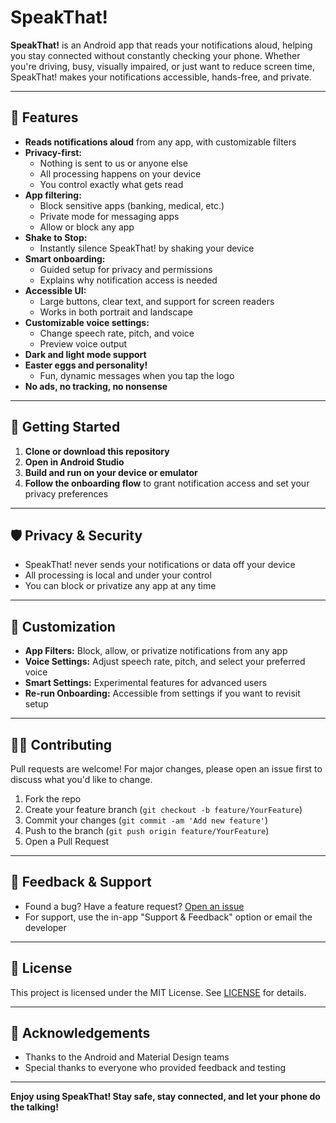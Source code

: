 # SpeakThat!

**SpeakThat!** is an Android app that reads your notifications aloud, helping you stay connected without constantly checking your phone. Whether you're driving, busy, visually impaired, or just want to reduce screen time, SpeakThat! makes your notifications accessible, hands-free, and private.

---

## 🚀 Features

- **Reads notifications aloud** from any app, with customizable filters
- **Privacy-first:**
  - Nothing is sent to us or anyone else
  - All processing happens on your device
  - You control exactly what gets read
- **App filtering:**
  - Block sensitive apps (banking, medical, etc.)
  - Private mode for messaging apps
  - Allow or block any app
- **Shake to Stop:**
  - Instantly silence SpeakThat! by shaking your device
- **Smart onboarding:**
  - Guided setup for privacy and permissions
  - Explains why notification access is needed
- **Accessible UI:**
  - Large buttons, clear text, and support for screen readers
  - Works in both portrait and landscape
- **Customizable voice settings:**
  - Change speech rate, pitch, and voice
  - Preview voice output
- **Dark and light mode support**
- **Easter eggs and personality!**
  - Fun, dynamic messages when you tap the logo
- **No ads, no tracking, no nonsense**

---

## 📲 Getting Started

1. **Clone or download this repository**
2. **Open in Android Studio**
3. **Build and run on your device or emulator**
4. **Follow the onboarding flow** to grant notification access and set your privacy preferences

---

## 🛡️ Privacy & Security
- SpeakThat! never sends your notifications or data off your device
- All processing is local and under your control
- You can block or privatize any app at any time

---

## 📝 Customization
- **App Filters:** Block, allow, or privatize notifications from any app
- **Voice Settings:** Adjust speech rate, pitch, and select your preferred voice
- **Smart Settings:** Experimental features for advanced users
- **Re-run Onboarding:** Accessible from settings if you want to revisit setup

---

## 🧑‍💻 Contributing
Pull requests are welcome! For major changes, please open an issue first to discuss what you'd like to change.

1. Fork the repo
2. Create your feature branch (`git checkout -b feature/YourFeature`)
3. Commit your changes (`git commit -am 'Add new feature'`)
4. Push to the branch (`git push origin feature/YourFeature`)
5. Open a Pull Request

---

## 📢 Feedback & Support
- Found a bug? Have a feature request? [Open an issue](https://github.com/yourusername/SpeakThat/issues)
- For support, use the in-app "Support & Feedback" option or email the developer

---

## 📃 License
This project is licensed under the MIT License. See [LICENSE](LICENSE) for details.

---

## 🙏 Acknowledgements
- Thanks to the Android and Material Design teams
- Special thanks to everyone who provided feedback and testing

---

**Enjoy using SpeakThat! Stay safe, stay connected, and let your phone do the talking!**
